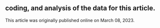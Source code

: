 ## coding, and analysis of the data for this article.

This article was originally published online on March 08, 2023.